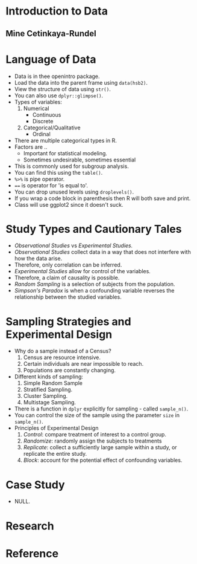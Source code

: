 # Introduction to Data
## Mine Cetinkaya-Rundel

# Language of Data
- Data is in thee openintro package.
- Load the data into the parent frame using `data(hsb2)`.
- View the structure of data using `str()`.
- You can also use `dplyr::glimpse()`.
- Types of variables:
	1. Numerical
		- Continuous
		- Discrete
	2. Categorical/Qualitative
		- Ordinal
- There are multiple categorical types in R.
- Factors are ..
	- Important for statistical modeling.
	- Sometimes undesirable, sometimes essential
- This is commonly used for subgroup analysis.
- You can find this using the `table()`.
- `%>%` is pipe operator.
- `==` is operator for 'is equal to'.
- You can drop unused levels using `droplevels()`.
- If you wrap a code block in parenthesis then R will both save and print.
- Class will use ggplot2 since it doesn't suck.

# Study Types and Cautionary Tales
- *Observational Studies* vs *Experimental Studies.*
- *Observational Studies* collect data in a way that does not interfere with how the data arise.
- Therefore, only correlation can be inferred.
- *Experimental Studies* allow for control of the variables.
- Therefore, a claim of causality is possible.
- *Random Sampling* is a selection of subjects from the population.
- *Simpson's Paradox* is when a confounding variable reverses the relationship between the studied variables.

# Sampling Strategies and Experimental Design
- Why do a sample instead of a Census?
	1. Census are resource intensive.
	2. Certain individuals are near impossible to reach.
	3. Populations are constantly changing.
- Different kinds of sampling:
	1. Simple Random Sample
	2. Stratified Sampling.
	3. Cluster Sampling.
	4. Multistage Sampling.
- There is a function in `dplyr` explicitly for sampling - called `sample_n()`.
- You can control the size of the sample using the parameter `size` in `sample_n()`.
- Principles of Experimental Design
	1. *Control*: compare treatment of interest to a control group.
	2. *Randomize*: randomly assign the subjects to treatments
	3. *Replicate*: collect a sufficiently large sample within a study, or replicate the entire study.
	4. *Block*: account for the potential effect of confounding variables.

# Case Study
- NULL.

# Research

# Reference
